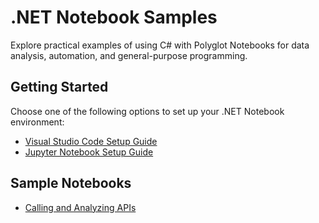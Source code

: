 # .NET Notebook Samples

Explore practical examples of using C# with Polyglot Notebooks for data analysis, automation, and general-purpose programming.

## Getting Started

Choose one of the following options to set up your .NET Notebook environment:

- [Visual Studio Code Setup Guide](./docs/vscode-setup.md)
- [Jupyter Notebook Setup Guide](./docs/jupyter-setup.md)

## Sample Notebooks

- [Calling and Analyzing APIs](./notebooks/01_API.ipynb)
